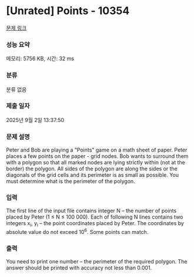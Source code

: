 # [Unrated] Points - 10354 

[문제 링크](https://www.acmicpc.net/problem/10354) 

### 성능 요약

메모리: 5756 KB, 시간: 32 ms

### 분류

분류 없음

### 제출 일자

2025년 9월 2일 13:37:50

### 문제 설명

<p>Peter and Bob are playing a "Points" game on a math sheet of paper. Peter places a few points on the paper - grid nodes. Bob wants to surround them with a polygon so that all marked nodes are lying strictly within (not at the border) the polygon. All sides of the polygon are along the sides or the diagonals of the grid cells and its perimeter is as small as possible. You must determine what is the perimeter of the polygon.</p>

### 입력 

 <p>The first line of the input file contains integer N – the number of points placed by Peter (1 ≤ N ≤ 100 000). Each of following N lines contains two integers x<sub>i</sub>, y<sub>i</sub> – the point coordinates placed by Peter. The coordinates by absolute value do not exceed 10<sup>6</sup>. Some points can match.</p>

### 출력 

 <p>You need to print one number – the perimeter of the required polygon. The answer should be printed with accuracy not less than 0.001.</p>

